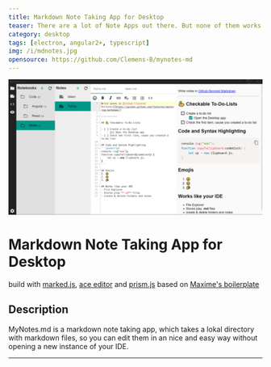 ```yaml
---
title: Markdown Note Taking App for Desktop
teaser: There are a lot of Note Apps out there. But none of them works with raw markdown files and a folder structure to categorize and organize your notes. So I build my own one based on Electron and Angular.
category: desktop
tags: [electron, angular2+, typescript]
img: /i/mdnotes.jpg
opensource: https://github.com/Clemens-B/mynotes-md
---
```

![image tooltip here](/i/mdnotes.jpg)
# Markdown Note Taking App for Desktop
build with [marked.js](https://github.com/chjj/marked), [ace editor](https://ace.c9.io/) and [prism.js](http://prismjs.com/) based on [Maxime's boilerplate](https://github.com/maximegris/angular-electron)

## Description
MyNotes.md is a markdown note taking app, which takes a lokal directory with markdown files, so you can edit them in an nice and easy way without opening a new instance of your IDE.

---